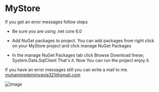 # MyStore

If you get an error messages follow steps

* Be sure you are using .net core 6.0

* Add NuGet packages to project. You can add packages from right click on your MyStore project and click manage NuGet Packages 
* In the manage NuGet Packages tab click Browse Download these; System.Data.SqlClient
That's it. Now You can run the project enjoy it.

If you have an error messages still you can write a mail to me. muhammedeminyayla321@gmail.com

![image](https://user-images.githubusercontent.com/104298020/231162750-86985978-bca5-4dcd-98fd-ecaf4606af50.png)
